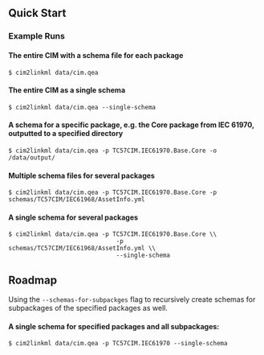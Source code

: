 ## Quick Start

### Example Runs

#### The entire CIM with a schema file for each package

```shell
$ cim2linkml data/cim.qea
```

#### The entire CIM as a single schema

```shell
$ cim2linkml data/cim.qea --single-schema
```

#### A schema for a specific package, e.g. the Core package from IEC 61970, outputted to a specified directory

```shell
$ cim2linkml data/cim.qea -p TC57CIM.IEC61970.Base.Core -o /data/output/
```

#### Multiple schema files for several packages

```shell
$ cim2linkml data/cim.qea -p TC57CIM.IEC61970.Base.Core -p schemas/TC57CIM/IEC61968/AssetInfo.yml
```

#### A single schema for several packages

```shell
$ cim2linkml data/cim.qea -p TC57CIM.IEC61970.Base.Core \\
                              -p schemas/TC57CIM/IEC61968/AssetInfo.yml \\
                              --single-schema
```

## Roadmap

Using the `--schemas-for-subpackges` flag to recursively create schemas for subpackages of the
 specified packages as well.

#### A single schema for specified packages and all subpackages:

```shell
$ cim2linkml data/cim.qea -p TC57CIM.IEC61970 --single-schema
```




